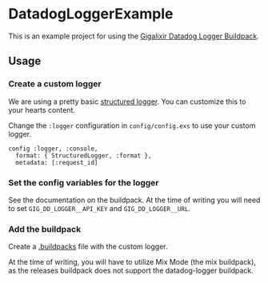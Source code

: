 # DatadogLoggerExample

This is an example project for using the
[Gigalixir Datadog Logger Buildpack](https://github.com/gigalixir/gigalixir-buildpack-datadog-logger).


## Usage

### Create a custom logger

We are using a pretty basic [structured logger](/lib/structured_logger.ex).
You can customize this to your hearts content.

Change the `:logger` configuration in `config/config.exs` to use your custom logger.
```
config :logger, :console,
  format: { StructuredLogger, :format },
  metadata: [:request_id]
```

### Set the config variables for the logger

See the documentation on the buildpack.
At the time of writing you will need to set `GIG_DD_LOGGER__API_KEY` and `GIG_DD_LOGGER__URL`.


### Add the buildpack

Create a [.buildpacks](/.buildpacks) file with the custom logger.

At the time of writing, you will have to utilize Mix Mode (the mix buildpack),
as the releases buildpack does not support the datadog-logger buildpack.
